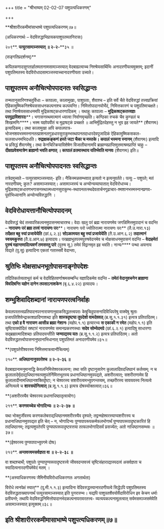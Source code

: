 +++
title = "श्रीभाष्यम् 02-02-07 पशुपत्यधिकरणम्"

+++
<div claऽऽ="elementor-widget-container">

**श्रीशारीरकमीमांसाभाष्ये पशुपत्यधिकरणम्॥७॥

(अधिकरणार्थः – वेदविरुद्धाभिप्रायकपाशुपतमतनिरासः)

२०९**. **पत्युरसामञ्जस्यात् ॥ २**–**२**–**३५ ॥

(सङ्गतिप्रदर्शनम्)**

कपिलकणादसुगतार्हातमतानामसामञ्जस्यात् वेदबाह्यत्वाच्च निश्श्रेयसार्थिभिः अनादरणीयत्वमुक्तम्; इदानीं पशुपतिमतस्य वेदविरोधादसामञ्जस्याच्चानादरणीयता उच्यते।

## पाशुपतस्य अनौचित्योपपादनतः स्वसिद्धान्तः

तन्मतानुसारिणश्चतुर्विधाः – कापालाः, कालामुखाः, पाशुपताः, शैवाश्च – इति सर्वे चैते वेदविरुद्धां तत्त्वप्रक्रियां ऐहिकामुष्मिकनिश्श्रेयससाधनकल्पनाश्च कल्पयन्ति। निमित्तोपादानयोर्भेदं, निमित्तकारणं च पशुपतिमाचक्षते। तथा निश्श्रेयससाधनमपि मुद्रिकाषट्कधारणादिकम् । यथाहुः कापालाः – **मुद्रिकाषट्कतत्त्वज्ञः परमुद्राविशारदः****। भगासनस्थमात्मानं ध्यात्वा निर्वाणमृच्छति। कण्ठिका रुचकं चैव कुण्डलं च शिखामणिः****। भस्म यज्ञोपवीतं च मुद्राषट्कं प्रचक्षते ॥ आभिर्मुद्रितदेहस्तु न भूय इह जायते** (शैवागमः) इत्यादिकम्। तथा कालामुखा अपि कपालपात्र-भोजनशवभस्मस्नानतत्प्राशनलगुडधारसुराकुम्भस्थापनतदाधारदेवपूजादिकं ऐहिकामुष्मिकसकल-फलसाधनमभिदधति। **रुद्राक्षकङ्कणं हस्ते जटा चैका च मस्तके। कपालं भस्मना स्नानम्** (शैवागमः) इत्यादि च प्रसिद्धं शैवागमेषु। तथा केनचित्क्रियाविशेषेण विजातीयानामपि ब्राह्मण्यप्राप्तिमुत्तमाश्रमप्राप्तिं चाहुः – **दीक्षाप्रवेशमात्रेण ब्राह्मणो भवति क्षणात् । कापालं व्रतमास्थाय यतिर्भवति मानवः** (शैवागमः) इति॥

## पाशुपतस्य अनौचित्योपपादनतः स्वसिद्धान्तः

तत्रेदमुच्यते – पत्युरसामञ्जस्यात्- इति। नैकिस्मन्नसम्भवात् इत्यतो न इत्यनुवर्तते। पत्युः – पशुपते; मतं नारदणीयम्; कुतः? असामञ्जस्यात्। असामञ्जस्यं च अन्योन्यव्याघातात् वेदविरोधाच्च। मुद्रिकाषट्कधारणभगासनस्थात्मध्यानसुराकुम्भ-स्थापनतत्स्थदेवतार्चनगूढाचार-श्मशानभस्मस्नानप्रणव-पूर्वाभिध्यानानि अन्योन्यविरुद्धानि ।

## वेदविरोधायत्तानौचित्योपपादनम्

वेदविरुद्धं चेदं तत्त्वपरिकल्पनमुपासनमाचारश्च। वेदाः खलु परं ब्रह्म नारायणमेव जगन्निमित्तमुपादानं च वदन्ति – **नारायणः परं ब्रह्म तत्त्वं नारायणः परः****। नारायणः परो ज्योतिरात्मा नारायणः परः** (तै.उ.नारा.१३) **तदैक्षत बहु स्यां प्रजायेयेति** (छां.६.२.३) **सोऽकामयत बहु स्यां प्रजायेयेति** (तै.उ.आन.६.२) **तदात्मानं स्वयमकुरुत** (तै.उ.आन.७) इत्यादयः। परब्रह्मभूतपरमपुरुषवेदनमेव च मोक्षसाधनमुपासनं वदन्ति – **वेदाहमेतं पुरुषं महान्तमादित्यवर्णं तमसस्तु पारे** (पुरुष सू.) तमेवं विद्वानमृत इह भवति। नान्यः**** पन्था अयनाय विद्यते (पु.सू) इत्यादिना एकतां गतास्सर्वे वेदान्ताः,

## श्रुतिभिः मोक्षसाधनभूतोपासनाङ्गोपदेशः

तदितिकर्तव्यताभूतं कर्म च वेदविहितवर्णाश्रमसम्बन्धि यज्ञादिकमेव वदन्ति – **तमेतं वेदानुवचनेन ब्राह्मणा विवदिषन्ति यज्ञेन दानेन तपसाऽनाशकेन** (बृ.६.४.२२) इत्यादयः।

## शम्भुशिवादिशब्दानां नारायणपरत्वनिर्वाहः

केवलपरतत्त्वप्रतिपादनपरनारायणानुवाकसिद्धतत्त्वपराः केषुचिदुपासनादिविधिपरेषु वाक्येषु श्रुताः प्रजापतिशिवेन्द्राकाशप्रादिणाशब्दा इति **शास्त्रदृष्ट्या तूपदेशो वामदेववत्** (ब्र.सू.१.१.३१) इत्यत्र प्रतिपादितम्। तथा **एको ह वै नारायण आसीन्न ब्रह्मा नेशानः** (महोप.१.१) इत्यारभ्य **स एकाकी न रमेत** (महोप.१.१) इति सृष्टिवाक्योदितं स्रष्टारं नारायणमेव समानप्रकरणस्थाः **सदेव सोम्येदमग्रे** (छां.६.२.१) इत्यादिषु साधारणाः सद्ब्रह्मात्मादिशब्दाः प्रतिपादयन्तीति **जन्माद्यस्य यतः** (ब्र.सू.१.१.२) इत्यत्र प्रतिपादितम्। अतो वेदविरुद्धतत्त्वोपासनानुष्ठानाभिधानात् पशुपतिमतं अनादरणीयमेव॥३५॥

**(पशुपतेरीश्वरस्य निमित्तमात्रत्वानौचित्यम्)

२१०**. **अधिष्ठानानुपपत्तेश्च ॥ २**–**२**–**३६ ॥**

वेदबाह्यानामनुमानाद्धि केवलनिमित्तेश्वरकल्पना; तथा सति दृष्टानुसारेण कुलालादिवदधिष्ठानं कर्तव्यम्; न च कुलालादेर्मृदाद्यधिष्ठानवत्पशुपतेर्निमित्तभूतस्य प्रधानाधिष्ठानमुपपद्यते, अशरीरत्वात्; सशरीराणामेव हि कुलालादीनामधिष्ठानशक्तिर्दृष्टा; न चेश्वरस्य सशरीरत्वमभ्युपगन्तव्यम्, तच्छरीरस्य सावयवस्य नित्यत्वे अनित्यत्वे च **शास्त्रयोनित्वात्** (ब्र.सू.१.१.३) इत्यत्र दोषस्योक्तत्वात्॥३६॥

**(अशरीरस्यैव चेश्वरस्य प्रधानाधिष्ठातृत्वायोगः)

२११**. **करणवच्चेन्न भोगादिभ्यः ॥ २**–**२**–**३७ ॥**

यथा भोक्तुर्जीवस्य करणकलेबराद्यधिष्ठानमशरीरस्यैव दृश्यते; तद्वन्महेश्वरस्याप्यशरीरस्य च प्रधानाधिष्ठानमुपपद्यत इति चेत् – न, भोगादिभ्यः पुण्यपापरूपकर्मफलभोगार्थं पुण्यपापरूपादृष्टकारितं हि तदधिष्ठानम्; तद्वत्पशुपतेरपि पुण्यपापरूपादृष्टवत्तया तत्फलभोगादिसर्वं प्रसज्येत; अतो नाधिष्ठानसम्भवः ॥३७॥

**(ईश्वरस्य पुण्यपापाभ्युपगमे दोषः)

२१२**. **अन्तवत्त्वमसर्वज्ञता वा ॥ २**–**२**–**३८ ॥**

वा शब्दश्चार्थे; पशुपतेः पुण्यापुण्यरूपादृष्टवत्त्वे जीववदन्तवत्त्वं सृष्टिसंहाराद्यास्पदत्वं असर्वज्ञता च स्यादित्यनारदणीयमेवेदं मतम् ।

**(अस्याधिकरणस्य जैमिनीयविरोधाधिकरणतः अगतार्थता)

 विरोधे त्वनपेक्षं स्यात्** (पू.मी.१.१.३) इत्यादिना वेदिवरुद्धस्यानारदणीयत्वे सिद्धेऽपि पशुपतिमतस्य वेदविरुद्धताख्यापनार्थं पत्युरसामञ्जस्यात् इति पुनरारम्भः। यद्यपि पाशुपतशैवयोर्वेदाविरोधिन इव केचन धर्माः प्रतीयन्ते; तथापि वेदविरुद्धनिमित्तोपादानभेदकल्पनापरावरतत्त्व- व्यत्ययकल्पनामूलत्वात् सर्वमसमञ्जसमेवेति असामञ्जस्यात् इत्युक्तम्॥३८॥

## इति श्रीशारीररकमीमासाभाष्ये पशुपत्यधिकरणम्॥७॥

</div>
